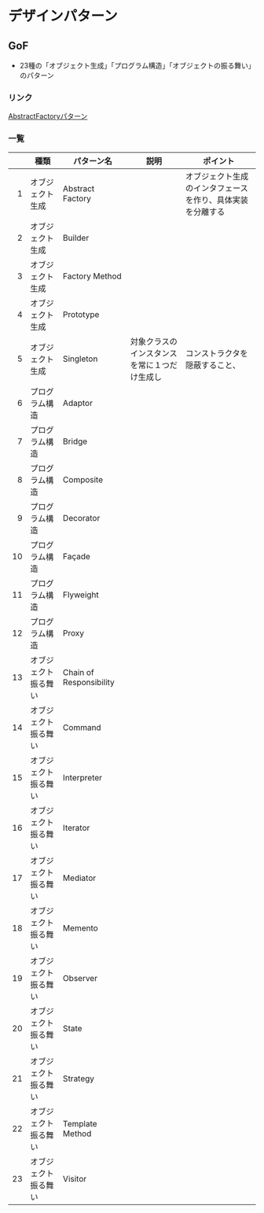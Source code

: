 # デザインパターン

## GoF
* 23種の「オブジェクト生成」「プログラム構造」「オブジェクトの振る舞い」のパターン

### リンク

[AbstractFactoryパターン](./abstfactory/README)

### 一覧
||種類|パターン名|説明|ポイント|
|---:|---|---|---|---|
|1|オブジェクト生成|Abstract Factory||オブジェクト生成のインタフェースを作り、具体実装を分離する|
|2|オブジェクト生成|Builder |||
|3|オブジェクト生成|Factory Method|||
|4|オブジェクト生成|Prototype|||
|5|オブジェクト生成|Singleton|対象クラスのインスタンスを常に１つだけ生成し|コンストラクタを隠蔽すること、|
|6|プログラム構造|Adaptor|||
|7|プログラム構造|Bridge|||
|8|プログラム構造|Composite|||
|9|プログラム構造|Decorator|||
|10|プログラム構造|Façade|||
|11|プログラム構造|Flyweight|||
|12|プログラム構造|Proxy|||
|13|オブジェクト振る舞い|Chain of Responsibility|||
|14|オブジェクト振る舞い|Command|||
|15|オブジェクト振る舞い|Interpreter|||
|16|オブジェクト振る舞い|Iterator|||
|17|オブジェクト振る舞い|Mediator|||
|18|オブジェクト振る舞い|Memento|||
|19|オブジェクト振る舞い|Observer|||
|20|オブジェクト振る舞い|State|||
|21|オブジェクト振る舞い|Strategy|||
|22|オブジェクト振る舞い|Template Method|||
|23|オブジェクト振る舞い|Visitor|||


